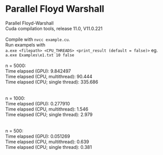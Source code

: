 # Parallel Floyd Warshall

Parallel Floyd-Warshall<br/>
Cuda compilation tools, release 11.0, V11.0.221<br/>
<br/>
Compile with `nvcc example.cu`.
<br/>
Run exampels with <br>
`a.exe <filepath> <CPU_THREADS> <print_result (default = false)>`
eg. <br>
`a.exe Examples\e1.txt 10 false` 
<br/><br/>
n = 5000: <br/>
Time elapsed (GPU): 9.842497 <br/>
Time elapsed (CPU, multithread): 90.444 <br/>
Time elapsed (CPU; single thread): 335.686 <br/>
<br/><br/>
n = 1000: <br/>
Time elapsed (GPU): 0.277910 <br/>
Time elapsed (CPU, multithread): 1.546 <br/>
Time elapsed (CPU; single thread): 2.979 <br/>
<br/><br/>
n = 500: <br/>
Time elapsed (GPU): 0.051269 <br/>
Time elapsed (CPU, multithread): 0.639 <br/>
Time elapsed (CPU; single thread): 0.381 <br/>
